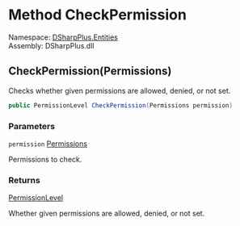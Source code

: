 # Method CheckPermission

Namespace: [DSharpPlus.Entities](DSharpPlus.Entities.md)  
Assembly: DSharpPlus.dll

## <a id="DSharpPlus_Entities_DiscordOverwrite_CheckPermission_DSharpPlus_Permissions_"></a>CheckPermission\(Permissions\)

Checks whether given permissions are allowed, denied, or not set.

```csharp
public PermissionLevel CheckPermission(Permissions permission)
```

### Parameters

`permission` [Permissions](DSharpPlus.Permissions.md)

Permissions to check.

### Returns

[PermissionLevel](DSharpPlus.PermissionLevel.md)

Whether given permissions are allowed, denied, or not set.

